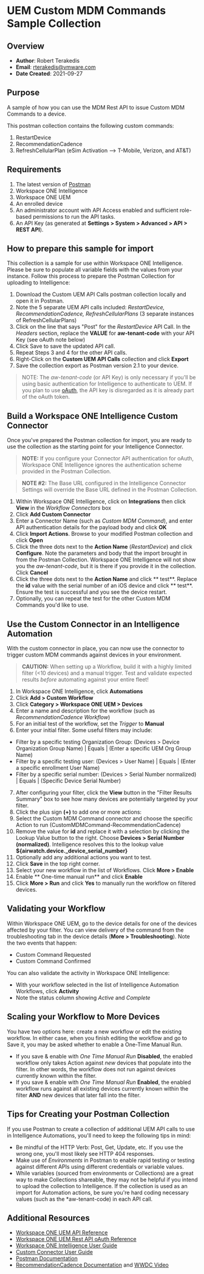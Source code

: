 # UEM Custom MDM Commands Sample Collection

## Overview
- **Author**: Robert Terakedis
- **Email**: rterakedis@vmware.com
- **Date Created**: 2021-09-27

## Purpose
<!-- Summary Start -->
A sample of how you can use the MDM Rest API to issue Custom MDM Commands to a device.
<!-- Summary End -->
This postman collection contains the following custom commands:

1. RestartDevice
2. RecommendationCadence
3. RefreshCellularPlan (eSim Activation --> T-Mobile, Verizon, and AT&T)

## Requirements

1. The latest version of [Postman](https://www.getpostman.com) 
2. Workspace ONE Intelligence
3. Workspace ONE UEM
4. An enrolled device
5. An administrator account with API Access enabled and sufficient role-based permissions to run the API tasks.
6. An API Key (as generated at **Settings > System > Advanced > API > REST API**).

## How to prepare this sample for import

This collection is a sample for use within Workspace ONE Intelligence.  Please be sure to populate all variable fields with the values from your instance. Follow this process to prepare the Postman Collection for uploading to Intelligence:

1. Download the Custom UEM API Calls postman collection locally and open it in Postman.
2. Note the 5 separate UEM API calls included:  *RestartDevice, RecommendationCadence, RefreshCellularPlans* (3 separate instances of RefreshCellularPlans)
3. Click on the line that says "Post" for the *RestartDevice* API Call.  In the *Headers* section, replace the **VALUE** for **aw-tenant-code** with your API Key (see oAuth note below)
4. Click Save to save the updated API call.
5. Repeat Steps 3 and 4 for the other API calls.
6. Right-Click on the **Custom UEM API Calls** collection and click **Export**
7. Save the collection export as Postman version 2.1 to your device.

> NOTE:  The *aw-tenant-code* (or API Key) is only necessary if you'll be using basic authentication for Intelligence to authenticate to UEM.   If you plan to use [oAuth](https://docs.vmware.com/en/VMware-Workspace-ONE-UEM/services/UEM_ConsoleBasics/GUID-BF20C949-5065-4DCF-889D-1E0151016B5A.html#datacenter-and-token-urls-for-oauth-20-support-2), the API key is disregarded as it is already part of the oAuth token.

## Build a Workspace ONE Intelligence Custom Connector

Once you've prepared the Postman collection for import, you are ready to use the collection as the starting point for your Intelligence Connector.

> **NOTE:** If you configure your Connector API authentication for oAuth, Workspace ONE Intelligence ignores the authentication scheme provided in the Postman Collection.

> **NOTE #2:** The Base URL configured in the Intelligence Connector Settings will override the Base URL defined in the Postman Collection.

1. Within Workspace ONE Intelligence, click on **Integrations** then click **View** in the *Workflow Connectors* box
1. Click **Add Custom Connector**
1. Enter a Connector Name (such as *Custom MDM Command*), and enter API authentication details for the payload body and click **OK**
1. Click **Import Actions**.  Browse to your modified Postman collection and click **Open**
1. Click the three dots next to the **Action Name** (*RestartDevice*) and click **Configure**.   Note the parameters and body that the import brought in from the Postman Collection.  Workspace ONE Intelligence will not show you the *aw-tenant-code*, but it is there if you provide it in the collection.   Click **Cancel**
1. Click the three dots next to the **Action Name** and click ** test**.  Replace the **id** value with the serial number of an iOS device and click ** test**.   Ensure the test is successful and you see the device restart. 
1. Optionally, you can repeat the test for the other Custom MDM Commands you'd like to use.

## Use the Custom Connector in an Intelligence Automation

With the custom connector in place, you can now use the connector to trigger custom MDM commands against devices in your environment.

> **CAUTION:** When setting up a Workflow, build it with a highly limited filter (<10 devices) and a manual trigger.  Test and validate expected results *before* automating against your entire fleet!

1. In Workspace ONE Intelligence, click **Automations**
1. Click **Add > Custom Workflow**
1. Click **Category > Workspace ONE UEM > Devices**
1. Enter a name and description for the workflow (such as *RecommendationCadence Workflow*)
1. For an initial test of the workflow, set the *Trigger* to **Manual**
1. Enter your initial filter.  Some useful filters may include:
  * Filter by a specific testing Organization Group:  (Devices > Device Organization Group Name) | Equals | (Enter a specific UEM Org Group Name)
  * Filter by a specific testing user:  (Devices > User Name) | Equals | (Enter a specific enrollment User Name)
  * Filter by a specific serial number:  (Devices > Serial Number normalized) | Equals | (Specific Device Serial Number)
7. After configuring your filter, click the **View** button in the "Filter Results Summary" box to see how many devices are potentially targeted by your filter.
1. Click the plus sign **(+)** to add one or more actions:
1. Select the Custom MDM Command connector and choose the specific Action to run (CustomMDMCommand-RecommendationCadence)
1. Remove the value for **id** and replace it with a selection by clicking the Lookup Value button to the right.  Choose **Devices > Serial Number (normalized)**.   Intelligence resolves this to the lookup value **${airwatch.device._device_serial_number}**
1. Optionally add any additional actions you want to test.
1. Click **Save** in the top right corner.
1. Select your new workflow in the list of Workflows.  Click **More > Enable**
1. Enable ** One-time manual run** and click **Enable**
1. Click **More > Run** and click **Yes** to manually run the workflow on filtered devices.
 
## Validating your Workflow ##

Within Workspace ONE UEM, go to the device details for one of the devices affected by your filter.  You can view delivery of the command from the troubleshooting tab in the device details (**More > Troubleshooting**).  Note the two events that happen:

* Custom Command Requested
* Custom Command Confirmed

You can also validate the activity in Workspace ONE Intelligence:

* With your workflow selected in the list of Intelligence Automation Workflows, click **Activity**
* Note the status column showing *Active* and *Complete*

## Scaling your Workflow to More Devices ##

You have two options here: create a new workflow or edit the existing workflow.   In either case, when you finish editing the workflow and go to Save it, you may be asked whether to enable a One-Time Manual Run.

* If you save & enable with *One Time Manual Run* **Disabled**, the enabled workflow only takes Action against *new* devices that populate into the filter.   In other words, the workflow does not run against devices currently known within the filter.
* If you save & enable with *One Time Manual Run* **Enabled**, the enabled workflow runs against all existing devices currently known within the filter **AND** new devices that later fall into the filter.

## Tips for Creating your Postman Collection

If you use Postman to create a collection of additional UEM API calls to use in Intelligence Automations, you'll need to keep the following tips in mind:

* Be mindful of the HTTP Verb:  Post, Get, Update, etc.  If you use the wrong one, you'll most likely see HTTP 404 responses.
* Make use of *Environments* in Postman to enable rapid testing or testing against different APIs using different credentials or variable values.
* While variables (sourced from environments or Collections) are a great way to make Collections shareable, they may not be helpful if you intend to upload the collection to Intelligence.   If the collection is used as an import for Automation actions, be sure you're hard coding necessary values (such as the *aw-tenant-code) in each API call.


## Additional Resources
* [Workspace ONE UEM API Reference](https://docs.vmware.com/en/VMware-Workspace-ONE-UEM/services/UEM_ConsoleBasics/GUID-BF20C949-5065-4DCF-889D-1E0151016B5A.html)
* [Workspace ONE UEM Rest API oAuth Reference](https://docs.vmware.com/en/VMware-Workspace-ONE-UEM/services/UEM_ConsoleBasics/GUID-BF20C949-5065-4DCF-889D-1E0151016B5A.html#datacenter-and-token-urls-for-oauth-20-support-2)
* [Workspace ONE Intelligence User Guide](https://docs.vmware.com/en/VMware-Workspace-ONE/services/Intelligence/GUID-AWT-WS1INT-OVERVIEW.html)
* [Custom Connector User Guide](https://docs.vmware.com/en/VMware-Workspace-ONE/services/intelligence-documentation/GUID-27_intel_custom_connectors.html)
* [Postman Documentation](https://learning.postman.com/docs/getting-started/introduction/)
* [RecommendationCadence Documentation](https://developer.apple.com/documentation/devicemanagement/settingscommand/command/settings/softwareupdatesettings) and [WWDC Video](https://developer.apple.com/wwdc21/10129)

